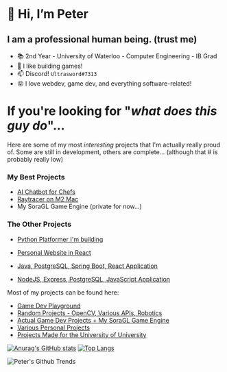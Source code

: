 # 👋 Hi, I’m Peter
## I am a professional human being. (trust me)

- 📚 2nd Year - University of Waterloo - Computer Engineering - IB Grad
- 👀 I like building games!
- 📫 Discord! `Ultrasword#7313`
- 😝 I love webdev, game dev, and everything software-related!

# If you're looking for "_what does this guy do_"... 
Here are some of my most _interesting_ projects that I'm actually really proud of. Some are still in development, others are complete... (although that # is probably really low)

### My Best Projects
- [AI Chatbot for Chefs](https://github.com/pet-waterloo/recipes.ai)
- [Raytracer on M2 Mac](https://github.com/Peter-Dated-Projects/01-13-2025_ray-tracing-project/)
- My SoraGL Game Engine (private for now...)

### The Other Projects
- [Python Platformer I'm building](https://github.com/Ultrasword-Game-Development/elementals.ai)
- [Personal Website in React](https://github.com/Ultrasword/Peter-Personal-Website)
- [Java, PostgreSQL, Spring Boot, React Application](https://github.com/Ultrasword/EMS-Java-JSP-React)

- [NodeJS, Express, PostgreSQL, JavaScript Application](https://github.com/petthepotat/Project-PZOTY)

Most of my projects can be found here: 
- [Game Dev Playground](https://github.com/Ultrasword-Coder)
- [Random Projects - OpenCV, Various APIs, Robotics](https://github.com/orgs/petthepotat-dump/repositories)
- [Actual Game Dev Projects + My SoraGL Game Engine](https://github.com/Ultrasword-Game-Development)
- [Various Personal Projects](https://github.com/petthepotat)
- [Projects Made for the University of University](https://github.com/pet-waterloo)


<!--- git repo https://github.com/anuraghazra/github-readme-stats --->
[![Anurag's GitHub stats](https://github-readme-stats.vercel.app/api?username=Ultrasword)](https://github.com/anuraghazra/github-readme-stats)
[![Top Langs](https://github-readme-stats.vercel.app/api/top-langs/?username=Ultrasword)](https://github.com/anuraghazra/github-readme-stats)

![Peter's Github Trends](https://api.githubtrends.io/user/svg/Ultrasword/repos?time_range=one_year&loc_metric=changed&theme=dark)

<!---
Ultrasword/Ultrasword is a ✨ special ✨ repository because its `README.md` (this file) appears on your GitHub profile.
You can click the Preview link to take a look at your changes.
--->
